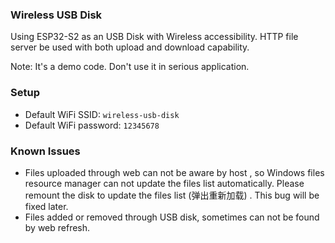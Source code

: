 ### Wireless USB Disk

Using ESP32-S2 as an USB Disk with Wireless accessibility. HTTP file server be used with both upload and download capability.

Note: It's a demo code. Don't use it in serious application.

### Setup

* Default WiFi SSID: `wireless-usb-disk`
* Default WiFi password: `12345678`

### Known Issues

* Files uploaded through web can not be aware by host , so Windows files resource manager can not update the files list automatically. Please remount the disk to update the files list (弹出重新加载) . This bug will be fixed later.
* Files added or removed through USB disk, sometimes can not be found by web refresh.
